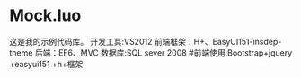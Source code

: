 # Mock.luo
这是我的示例代码库。
开发工具:VS2012
前端框架：H+、EasyUI151-insdep-theme
后端：EF6、MVC
数据库:SQL sever 2008
#前端使用:Bootstrap+jquery +easyui151 +h+框架
